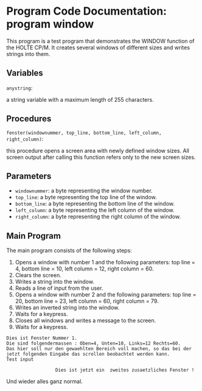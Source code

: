 # Program Code Documentation: program window #

This program is a test program that demonstrates the WINDOW function of the HOLTE CP/M. It creates several windows of different sizes and writes strings into them.

## Variables ##

`anystring`:

a string variable with a maximum length of 255 characters.

## Procedures ##

`fenster(windownummer, top_line, bottom_line, left_column, right_column)`:

this procedure opens a screen area with newly defined window sizes. All screen output after calling this function refers only to the new screen sizes.

## Parameters ##

- `windownummer`: a byte representing the window number.
- `top_line`: a byte representing the top line of the window.
- `bottom_line`: a byte representing the bottom line of the window.
- `left_column`: a byte representing the left column of the window.
- `right_column`: a byte representing the right column of the window.

## Main Program ##

The main program consists of the following steps:

1. Opens a window with number 1 and the following parameters: top line = 4, bottom line = 10, left column = 12, right column = 60.
2. Clears the screen.
3. Writes a string into the window.
4. Reads a line of input from the user.
5. Opens a window with number 2 and the following parameters: top line = 20, bottom line = 23, left column = 60, right column = 79.
6. Writes an inverted string into the window.
7. Waits for a keypress.
8. Closes all windows and writes a message to the screen.
9. Waits for a keypress.
``` console
Dies ist Fenster Nummer 1.
Die sind folgendermassen : Oben=4, Unten=10, Links=12 Rechts=60.
Das hier soll nur den gewaehlten Bereich voll machen, so das bei der jetzt folgenden Eingabe das scrollen beobachtet werden kann.
Test input
```
                      Dies ist jetzt ein  zweites zusaetzliches Fenster !
Und wieder alles ganz normal.
